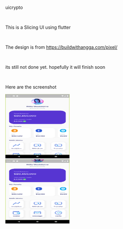 uicrypto

<br>

This is a Slicing UI using flutter

<br>

The design is from https://buildwithangga.com/pixel/

<br>

its still not done yet. hopefully it will finish soon 

<br>

Here are the screenshot

<img src="https://github.com/dyavas21/uicrypto/blob/main/Screenshot_1636055089.png" width="200" height="200" />


<br> 

<img src="https://github.com/dyavas21/uicrypto/blob/main/Screenshot_1636055093.png" width="200" height="200" />


